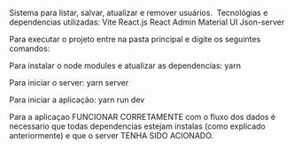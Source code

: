 Sistema para listar, salvar, atualizar e remover usuários. 
Tecnológias e dependencias utilizadas:
Vite
React.js
React Admin
Material UI
Json-server 

Para executar o projeto entre na pasta principal e digite os seguintes comandos:

Para instalar o node modules e atualizar as dependencias:
yarn

Para iniciar o server:
yarn server 

Para iniciar a aplicação:
yarn run dev

Para a aplicaçao FUNCIONAR CORRETAMENTE com o fluxo dos dados é necessario que todas dependencias estejam instalas 
(como explicado anteriormente) e que o server TENHA SIDO ACIONADO.
